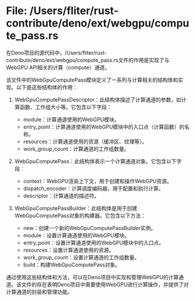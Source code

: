 # File: /Users/fliter/rust-contribute/deno/ext/webgpu/compute_pass.rs

在Deno项目的源代码中，/Users/fliter/rust-contribute/deno/ext/webgpu/compute_pass.rs文件的作用是实现了与WebGPU API相关的计算（compute）通道。

该文件中的WebGpuComputePass模块定义了一系列与计算相关的结构体和实现。以下是这些结构体的作用：

1. WebGpuComputePassDescriptor：此结构体描述了计算通道的参数，如计算函数、工作组大小等。它包含以下字段：
   - module：计算通道使用的WebGPU模块。
   - entry_point：计算通道使用的WebGPU模块中的入口点（计算函数）的名称。
   - resources：计算通道使用的资源（缓冲区、纹理等）。
   - work_group_count：计算通道的工作组数量。

2. WebGpuComputePass：此结构体表示一个计算通道对象。它包含以下字段：
   - context：WebGPU渲染上下文，用于创建和操作WebGPU资源。
   - dispatch_encoder：计算调度编码器，用于配置和执行计算。
   - descriptor：计算通道的描述符。

3. WebGpuComputePassBuilder：此结构体是用于创建WebGpuComputePass对象的构建器。它包含以下方法：
   - new：创建一个新的WebGpuComputePassBuilder实例。
   - module：设置计算通道使用的WebGPU模块。
   - entry_point：设置计算通道使用的WebGPU模块中的入口点。
   - resources：设置计算通道使用的资源。
   - work_group_count：设置计算通道的工作组数量。
   - build：构建WebGpuComputePass对象。

通过使用这些结构体和方法，可以在Deno项目中实现和管理WebGPU的计算通道。该文件的存在表明Deno项目中需要使用WebGPU进行计算操作，并提供了对计算通道的封装和管理功能。

